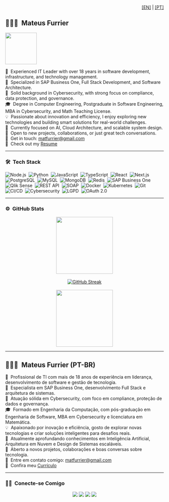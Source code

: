 <!-- Language Toggle -->
<p align="right">
  <a href="#english-version">[EN]</a> | <a href="#versão-em-português">[PT]</a>
</p>

<a name="english-version"></a>

## 👨🏻‍💻 &nbsp;Mateus Furrier

<img src="https://user-images.githubusercontent.com/73097560/115834477-dbab4500-a447-11eb-908a-139a6edaec5c.gif" width="100" />

👔 &nbsp;Experienced IT Leader with over 18 years in software development, infrastructure, and technology management.  
💼 &nbsp;Specialized in SAP Business One, Full Stack Development, and Software Architecture.  
🔐 &nbsp;Solid background in Cybersecurity, with strong focus on compliance, data protection, and governance.  
🎓 &nbsp;Degree in Computer Engineering, Postgraduate in Software Engineering, MBA in Cybersecurity, and Math Teaching License.  
💡 &nbsp;Passionate about innovation and efficiency, I enjoy exploring new technologies and building smart solutions for real-world challenges.  
🚀 &nbsp;Currently focused on AI, Cloud Architecture, and scalable system design.  
💬 &nbsp;Open to new projects, collaborations, or just great tech conversations.  
📧 &nbsp;Get in touch: [matfurrier@gmail.com](mailto:matfurrier@gmail.com)  
📄 &nbsp;Check out my [Resume](https://drive.google.com/file/d/1wwvteaaEP7LdShTgriLIe6Qur6vD3C4s/view?usp=sharing)

---

### 🛠 &nbsp;Tech Stack

![Node.js](https://img.shields.io/badge/-Node.js-05122A?style=flat&logo=node.js)&nbsp;
![Python](https://img.shields.io/badge/-Python-05122A?style=flat&logo=python)&nbsp;
![JavaScript](https://img.shields.io/badge/-JavaScript-05122A?style=flat&logo=javascript)&nbsp;
![TypeScript](https://img.shields.io/badge/-TypeScript-05122A?style=flat&logo=typescript)&nbsp;
![React](https://img.shields.io/badge/-React-05122A?style=flat&logo=react)&nbsp;
![Next.js](https://img.shields.io/badge/-Next.js-05122A?style=flat&logo=next.js)&nbsp;
![PostgreSQL](https://img.shields.io/badge/-PostgreSQL-05122A?style=flat&logo=postgresql)&nbsp;
![MySQL](https://img.shields.io/badge/-MySQL-05122A?style=flat&logo=mysql)&nbsp;
![MongoDB](https://img.shields.io/badge/-MongoDB-05122A?style=flat&logo=mongodb)&nbsp;
![Redis](https://img.shields.io/badge/-Redis-05122A?style=flat&logo=redis)&nbsp;
![SAP Business One](https://img.shields.io/badge/-SAP%20Business%20One-05122A?style=flat&logo=sap)&nbsp;
![Qlik Sense](https://img.shields.io/badge/-Qlik%20Sense-05122A?style=flat&logo=qlik)&nbsp;
![REST API](https://img.shields.io/badge/-REST%20API-05122A?style=flat&logo=api)&nbsp;
![SOAP](https://img.shields.io/badge/-SOAP-05122A?style=flat&logo=soap)&nbsp;
![Docker](https://img.shields.io/badge/-Docker-05122A?style=flat&logo=docker)&nbsp;
![Kubernetes](https://img.shields.io/badge/-Kubernetes-05122A?style=flat&logo=kubernetes)&nbsp;
![Git](https://img.shields.io/badge/-Git-05122A?style=flat&logo=git)&nbsp;
![CI/CD](https://img.shields.io/badge/-CI%2FCD-05122A?style=flat&logo=githubactions)&nbsp;
![Cybersecurity](https://img.shields.io/badge/-Cybersecurity-05122A?style=flat&logo=datadog)&nbsp;
![LGPD](https://img.shields.io/badge/-LGPD-05122A?style=flat&logo=lock)&nbsp;
![OAuth 2.0](https://img.shields.io/badge/-OAuth%202.0-05122A?style=flat&logo=auth0)

---

### ⚙️ &nbsp;GitHub Stats

<p align="center">
  <img height="180em" src="https://github-readme-stats-eight-theta.vercel.app/api?username=matfurrier&show_icons=true&theme=algolia&include_all_commits=true&count_private=true"/>
  <br><br>
  <a href="https://git.io/streak-stats"><img src="https://github-readme-streak-stats-virid-beta.vercel.app?user=matfurrier&theme=dark" alt="GitHub Streak" /></a>
  <br><br>
  <img height="180em" src="https://matfurrierstats.vercel.app/api/top-langs/?username=matfurrier&layout=compact&langs_count=8&theme=algolia"/>
</p>

---

<a name="versão-em-português"></a>

## 👨🏻‍💻 &nbsp;Mateus Furrier (PT-BR)

👔 &nbsp;Profissional de TI com mais de 18 anos de experiência em liderança, desenvolvimento de software e gestão de tecnologia.  
💼 &nbsp;Especialista em SAP Business One, desenvolvimento Full Stack e arquitetura de sistemas.  
🔐 &nbsp;Atuação sólida em Cybersecurity, com foco em compliance, proteção de dados e governança.  
🎓 &nbsp;Formado em Engenharia da Computação, com pós-graduação em Engenharia de Software, MBA em Cybersecurity e licenciatura em Matemática.  
💡 &nbsp;Apaixonado por inovação e eficiência, gosto de explorar novas tecnologias e criar soluções inteligentes para desafios reais.  
🚀 &nbsp;Atualmente aprofundando conhecimentos em Inteligência Artificial, Arquitetura em Nuvem e Design de Sistemas escaláveis.  
💬 &nbsp;Aberto a novos projetos, colaborações e boas conversas sobre tecnologia.  
📧 &nbsp;Entre em contato comigo: [matfurrier@gmail.com](mailto:matfurrier@gmail.com)  
📄 &nbsp;Confira meu [Currículo](https://drive.google.com/file/d/1wwvteaaEP7LdShTgriLIe6Qur6vD3C4s/view?usp=sharing)

---

### 🤝🏻 &nbsp;Conecte-se Comigo

<p align="center">
  <a href="https://furrier.app"><img src="https://img.shields.io/badge/-furrier.app-3423A6?style=flat&logo=Google-Chrome&logoColor=white"/></a>
  <a href="https://linkedin.com/in/mateusfurrier"><img src="https://img.shields.io/badge/-Mateus%20Furrier-0077B5?style=flat&logo=Linkedin&logoColor=white"/></a>
  <a href="mailto:matfurrier@gmail.com"><img src="https://img.shields.io/badge/-matfurrier@gmail.com-D14836?style=flat&logo=Gmail&logoColor=white"/></a>
  <a href="https://instagram.com/matfurrier"><img src="https://img.shields.io/badge/-@matfurrier-E4405F?style=flat&logo=Instagram&logoColor=white"/></a>
</p>
